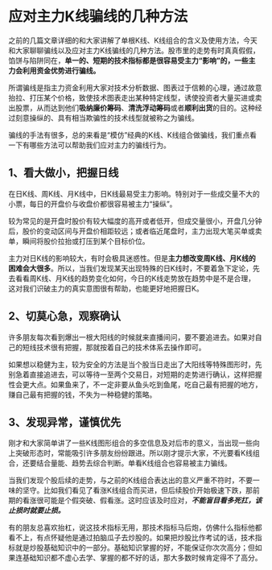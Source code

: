 # 应对主力K线骗线的几种方法

之前的几篇文章详细的和大家讲解了单根K线、K线组合的含义及使用方法，今天和大家聊聊骗线以及应对主力K线骗线的几种方法。股市里的走势有时真真假假，馅饼与陷阱同在，**单一的、短期的技术指标都是很容易受主力“影响”的，一些主力会利用资金优势进行骗线。**

所谓骗线是指主力资金利用大家对技术分析数据、图表过于信赖的心理，通过故意抬拉、打压某个价格，致使技术图表走出某种特定线型，诱使投资者大量买进或卖出股票，从而达到他们**吸纳廉价筹码**、**清洗浮动筹码**或者**顺利出货**的目的。这种经过刻意操纵的、具有相当欺骗性的技术线型就被称之为骗线。

骗线的手法有很多，总的来看是“模仿”经典的K线、K线组合做骗线，我们重点看一下有哪些方法可以帮助我们应对主力的骗线行为。

## 1、看大做小，把握日线

在日K线、周K线、月K线中，日K线最易受主力影响。特别对于一些成交量不大的小票，每日的开盘价与收盘价都很容易被主力“操纵”。

较为常见的是开盘时股价有较大幅度的高开或者低开，但成交量很小，开盘几分钟后，股价的变动区间与开盘价相距较远；或者临近尾盘时，主力出现大笔买单或卖单，瞬间将股价拉抬或打压到某个目标价位。

主力对日K线的影响较大，有时会极具迷惑性。但是**主力想改变周K线、月K线的困难会大很多**。所以，当我们发现某天出现特殊的日K线时，不要着急下定论，先去看看周K线、月K线的趋势变化如何，今日的K线走势放在趋势中是不是合理，这对我们识破主力的真实意图很有帮助，也能更好地把握日K。

## 2、切莫心急，观察确认

许多朋友每次看到爆出一根大阳线的时候就来直播间问，要不要追进去。如果对自己的短线技术很有把握，那就按着自己的技术体系去操作即可。

如果想以稳健为主，较为安全的方法是当个股当日走出了大阳线等特殊图形时，先别急着直接追进去，可以等待一至两个交易日，对短期的走势进行确认，这样把握性会更大点。如果鱼来了，不一定非要从鱼头吃到鱼尾，吃自己最有把握的地方，赚自己最有把握的钱，不失为一种稳健的策略。

## 3、发现异常，谨慎优先

刚才和大家简单讲了一些K线图形组合的多空信息及对后市的意义，当出现一些向上突破形态时，常能吸引许多朋友纷纷跟进。所以刚才提示大家，不光要看K线组合，还要结合量能、趋势去综合判断。单看K线组合也容易被主力骗线。

当我们发现个股后续的走势，与之前的K线组合表达出的意义严重不符时，不要一味的坚守。比如我们看见了看涨K线组合而买进，但后续股价开始极速下跌，那前期的看涨很可能是个假突破、假看涨。这时应该及时应对，***不能盲目看多死扛，该止损时就要止损。***

有的朋友总喜欢抬杠，说这技术指标无用，那技术指标马后炮，仿佛什么指标他都看不上，有点怀疑他是通过拍脑瓜子去炒股的。如果把炒股比作考试的话，技术指标就是炒股基础知识中的一部分。基础知识掌握的好，不能保证你次次高分；但如果连基础知识都不虚心去学、掌握的都不好的话，那大多数时候肯定得不了高分。
